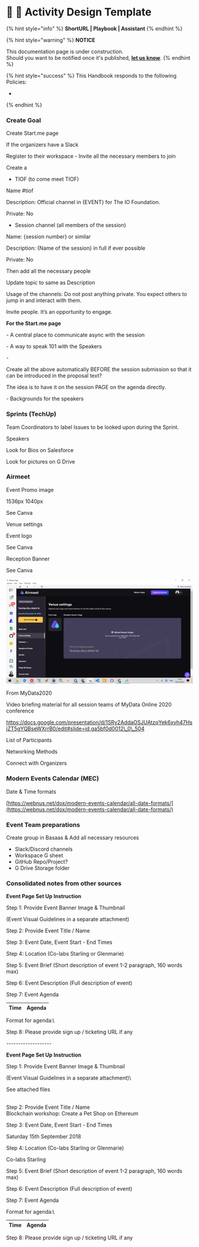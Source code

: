 # 📓 🚧 Activity Design Template

{% hint style="info" %}
**ShortURL | Playbook | Assistant**
{% endhint %}



{% hint style="warning" %}
**NOTICE**

This documentation page is under construction.\
Should you want to be notified once it's published, [**let us know**](https://tiof.click/TIOFTarianUpdatesService).
{% endhint %}



{% hint style="success" %}
This Handbook responds to the following Policies:

*
{% endhint %}



### Create Goal <a href="#_6lkp1u1o4lbj" id="_6lkp1u1o4lbj"></a>

Create Start.me page

If the organizers have a Slack

Register to their workspace - Invite all the necessary members to join

Create a

* TIOF (to come meet TIOF)

Name #tiof

Description: Official channel in {EVENT} for The IO Foundation.

Private: No

* Session channel (all members of the session)

Name: {session number} or similar

Description: {Name of the session} in full if ever possible

Private: No

Then add all the necessary people

Update topic to same as Description

Usage of the channels: Do not post anything private. You expect others to jump in and interact with them.

Invite people. It’s an opportunity to engage.

**For the Start.me page**

\- A central place to communicate async with the session

\- A way to speak 101 with the Speakers

\-

Create all the above automatically BEFORE the session submission so that it can be introduced in the proposal text?

The idea is to have it on the session PAGE on the agenda directly.

\- Backgrounds for the speakers

### &#x20;<a href="#_fz612mkns1mk" id="_fz612mkns1mk"></a>

### Sprints (TechUp) <a href="#_x21j81pynzjm" id="_x21j81pynzjm"></a>

Team Coordinators to label Issues to be looked upon during the Sprint.

Speakers

Look for Bios on Salesforce

Look for pictures on G Drive

### Airmeet <a href="#_x532gjlq18im" id="_x532gjlq18im"></a>

Event Promo image

1536px 1040px

See Canva

Venue settings

Event logo

See Canva

Reception Banner

See Canva

![](<../../../.gitbook/assets/0 (3)>)

From MyData2020

Video briefing material for all session teams of MyData Online 2020 conference

https://docs.google.com/presentation/d/1SRy2AddaOSJUAtzqYek6xyh47HsjZT5gYQBseWXrrB0/edit#slide=id.ga5bf0d0012\_0\_504

List of Participants

Networking Methods

Connect with Organizers

### Modern Events Calendar (MEC) <a href="#_9qvy2cst735r" id="_9qvy2cst735r"></a>

Date & Time formats

[https://webnus.net/dox/modern-events-calendar/all-date-formats/](https://webnus.net/dox/modern-events-calendar/all-date-formats/)

### Event Team preparations <a href="#_rnie0a9rck6m" id="_rnie0a9rck6m"></a>

Create group in Basaas & Add all necessary resources

* Slack/Discord channels
* Workspace G sheet
* GitHub Repo/Project?
* G Drive Storage folder

### Consolidated notes from other sources <a href="#_hb04m0p6yas2" id="_hb04m0p6yas2"></a>

**Event Page Set Up Instruction**

Step 1: Provide Event Banner Image & Thumbnail

(Event Visual Guidelines in a separate attachment)

Step 2: Provide Event Title / Name

Step 3: Event Date, Event Start - End Times

Step 4: Location (Co-labs Starling or Glenmarie)

Step 5: Event Brief (Short description of event 1-2 paragraph, 160 words max)

Step 6: Event Description (Full description of event)&#x20;

Step 7: Event Agenda

| Time | Agenda |
| ---- | ------ |

Format for agenda:\


Step 8:  Please provide sign up / ticketing URL if any

\-------------------

**Event Page Set Up Instruction**

Step 1: Provide Event Banner Image & Thumbnail

(Event Visual Guidelines in a separate attachment)\


See attached files

\
Step 2: Provide Event Title / Name\
Blockchain workshop: Create a Pet Shop on Ethereum

Step 3: Event Date, Event Start - End Times

Saturday 15th September 2018

Step 4: Location (Co-labs Starling or Glenmarie)

Co-labs Starling

Step 5: Event Brief (Short description of event 1-2 paragraph, 160 words max)

Step 6: Event Description (Full description of event)&#x20;

Step 7: Event Agenda

Format for agenda:\


| Time | Agenda |
| ---- | ------ |

Step 8:  Please provide sign up / ticketing URL if any

